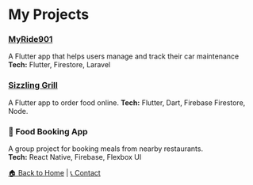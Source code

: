 # My Projects

### [MyRide901](https://apps.apple.com/ca/app/myride901-car-info-manager/id1562006468)
A Flutter app that helps users manage and track their car maintenance  
**Tech:** Flutter, Firestore, Laravel

### [Sizzling Grill](https://play.google.com/store/apps/details?id=com.sizzling_grill_loop_2&hl=en_CA)
A Flutter app to order food online. 
**Tech:** Flutter, Dart,  Firebase Firestore, Node.
### 🍔 Food Booking App
A group project for booking meals from nearby restaurants.  
**Tech:** React Native, Firebase, Flexbox UI

[🏠 Back to Home](./index.md) | [📞 Contact](./contact.md)

